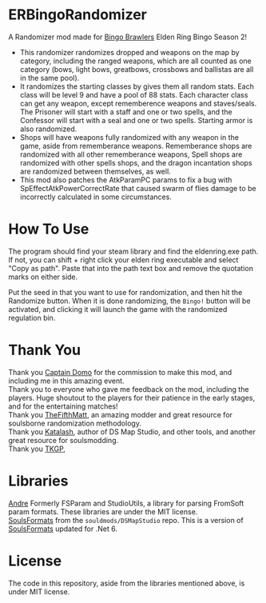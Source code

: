 # ERBingoRandomizer
A Randomizer mod made for [Bingo Brawlers](https://bingobrawlers.com/) Elden Ring Bingo Season 2!
* This randomizer randomizes dropped and weapons on the map by category, including the ranged weapons, which are all counted as one category (bows, light bows, greatbows, crossbows and ballistas are all in the same pool).  
* It randomizes the starting classes by gives them all random stats. Each class will be level 9 and have a pool of 88 stats. Each character class can get any weapon, except rememberence weapons and staves/seals. The Prisoner will start with a staff and one or two spells, and the Confessor will start with a seal and one or two spells. Starting armor is also randomized.  
* Shops will have weapons fully randomized with any weapon in the game, aside from rememberance weapons. Rememberance shops are randomized with all other rememberance weapons, Spell shops are randomized with other spells shops, and the dragon incantation shops are randomized between themselves, as well.
* This mod also patches the AtkParamPC params to fix a bug with SpEffectAtkPowerCorrectRate that caused swarm of flies damage to be incorrectly calculated in some circumstances.   

# How To Use
The program should find your steam library and find the eldenring.exe path. If not, you can shift + right click your elden ring executable and select "Copy as path". Paste that into the path text box and remove the quotation marks on either side.

Put the seed in that you want to use for randomization, and then hit the Randomize button. When it is done randomizing, the `Bingo!` button will be activated, and clicking it will launch the game with the randomized regulation bin.

# Thank You
Thank you [Captain Domo](https://www.twitch.tv/captain_domo) for the commission to make this mod, and including me in this amazing event.  
Thank you to everyone who gave me feedback on the mod, including the players. Huge shoutout to the players for their patience in the early stages, and for the entertaining matches!  
Thank you [TheFifthMatt](https://github.com/thefifthmatt), an amazing modder and great resource for soulsborne randomization methodology.  
Thank you [Katalash](https://github.com/katalash), author of DS Map Studio, and other tools, and another great resource for soulsmodding.  
Thank you [TKGP](https://github.com/JKAnderson), 

# Libraries
[Andre](https://github.com/soulsmods/DSMapStudio/blob/master/src/Andre/Andre.Formats/Param.cs) Formerly FSParam and StudioUtils, a library for parsing FromSoft param formats. These libraries are under the MIT license.  
[SoulsFormats](https://github.com/soulsmods/DSMapStudio/tree/master/src/Andre/SoulsFormats) from the `souldmods/DSMapStudio` repo. This is a version of [SoulsFormats](https://github.com/JKAnderson/SoulsFormats) updated for .Net 6.

# License
The code in this repository, aside from the libraries mentioned above, is under MIT license.  
